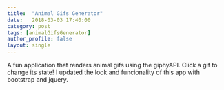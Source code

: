 ```yaml
---
title:  "Animal Gifs Generator"
date:   2018-03-03 17:40:00
category: post
tags: [animalGifsGenerator] 
author_profile: false
layout: single
---
```


A fun application that renders animal gifs using the giphyAPI. Click a gif to change its state! I updated the look and funcionality of this app with bootstrap and jquery. 
